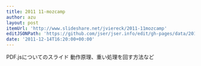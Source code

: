 ```yaml
---
title: 2011 11-mozcamp
author: azu
layout: post
itemUrl: 'http://www.slideshare.net/jviereck/2011-11mozcamp'
editJSONPath: 'https://github.com/jser/jser.info/edit/gh-pages/data/2011/12/index.json'
date: '2011-12-14T16:20:00+00:00'
---
```

PDF.jsについてのスライド
動作原理、重い処理を回す方法など
